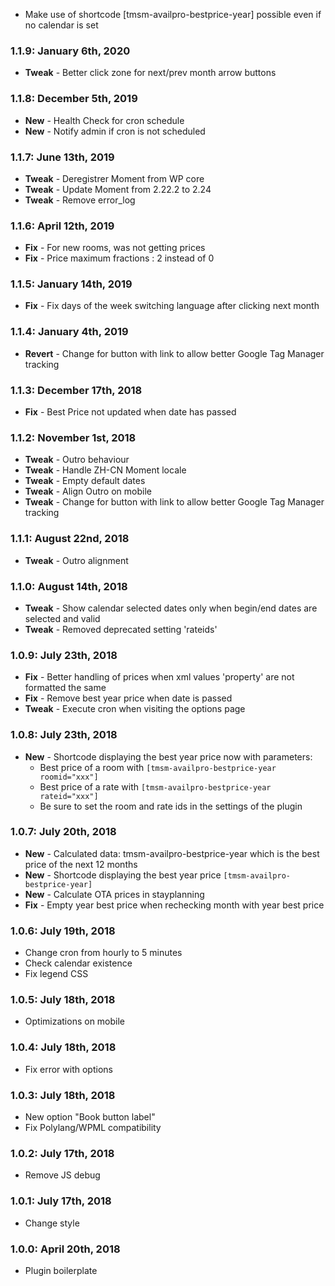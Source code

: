 * Make use of shortcode [tmsm-availpro-bestprice-year] possible even if no calendar is set

### 1.1.9: January 6th, 2020
* **Tweak** - Better click zone for next/prev month arrow buttons

### 1.1.8: December 5th, 2019
* **New** - Health Check for cron schedule
* **New** - Notify admin if cron is not scheduled

### 1.1.7: June 13th, 2019
* **Tweak** - Deregistrer Moment from WP core
* **Tweak** - Update Moment from 2.22.2 to 2.24
* **Tweak** - Remove error_log

### 1.1.6: April 12th, 2019
* **Fix** - For new rooms, was not getting prices
* **Fix** - Price maximum fractions : 2 instead of 0

### 1.1.5: January 14th, 2019
* **Fix** - Fix days of the week switching language after clicking next month

### 1.1.4: January 4th, 2019
* **Revert** - Change for button with link to allow better Google Tag Manager tracking

### 1.1.3: December 17th, 2018
* **Fix** - Best Price not updated when date has passed

### 1.1.2: November 1st, 2018
* **Tweak** - Outro behaviour
* **Tweak** - Handle ZH-CN Moment locale
* **Tweak** - Empty default dates
* **Tweak** - Align Outro on mobile
* **Tweak** - Change for button with link to allow better Google Tag Manager tracking

### 1.1.1: August 22nd, 2018
* **Tweak** - Outro alignment

### 1.1.0: August 14th, 2018
* **Tweak** - Show calendar selected dates only when begin/end dates are selected and valid
* **Tweak** - Removed deprecated setting 'rateids'

### 1.0.9: July 23th, 2018
* **Fix** - Better handling of prices when xml values 'property' are not formatted the same
* **Fix** - Remove best year price when date is passed
* **Tweak** - Execute cron when visiting the options page

### 1.0.8: July 23th, 2018
* **New** - Shortcode displaying the best year price now with parameters:
    * Best price of a room with `[tmsm-availpro-bestprice-year roomid="xxx"]`
    * Best price of a rate with `[tmsm-availpro-bestprice-year rateid="xxx"]`
    * Be sure to set the room and rate ids in the settings of the plugin

### 1.0.7: July 20th, 2018
* **New** - Calculated data: tmsm-availpro-bestprice-year which is the best price of the next 12 months
* **New** - Shortcode displaying the best year price `[tmsm-availpro-bestprice-year]`
* **New** - Calculate OTA prices in stayplanning
* **Fix** - Empty year best price when rechecking month with year best price

### 1.0.6: July 19th, 2018
* Change cron from hourly to 5 minutes
* Check calendar existence
* Fix legend CSS

### 1.0.5: July 18th, 2018
* Optimizations on mobile

### 1.0.4: July 18th, 2018
* Fix error with options

### 1.0.3: July 18th, 2018
* New option "Book button label"
* Fix Polylang/WPML compatibility

### 1.0.2: July 17th, 2018
* Remove JS debug

### 1.0.1: July 17th, 2018
* Change style

### 1.0.0: April 20th, 2018
* Plugin boilerplate